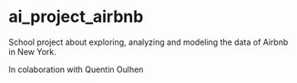# ai_project_airbnb
School project about exploring, analyzing and modeling the data of Airbnb in New York.

In colaboration with Quentin Oulhen
